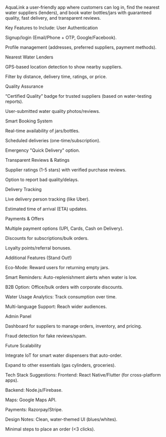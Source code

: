 AquaLink
 a user-friendly app where customers can log in, find the nearest water suppliers (lenders), and book water bottles/jars with guaranteed quality, fast delivery, and transparent reviews.

Key Features to Include:
User Authentication

Signup/login (Email/Phone + OTP, Google/Facebook).

Profile management (addresses, preferred suppliers, payment methods).

Nearest Water Lenders

GPS-based location detection to show nearby suppliers.

Filter by distance, delivery time, ratings, or price.

Quality Assurance

“Certified Quality” badge for trusted suppliers (based on water-testing reports).

User-submitted water quality photos/reviews.

Smart Booking System

Real-time availability of jars/bottles.

Scheduled deliveries (one-time/subscription).

Emergency "Quick Delivery" option.

Transparent Reviews & Ratings

Supplier ratings (1-5 stars) with verified purchase reviews.

Option to report bad quality/delays.

Delivery Tracking

Live delivery person tracking (like Uber).

Estimated time of arrival (ETA) updates.

Payments & Offers

Multiple payment options (UPI, Cards, Cash on Delivery).

Discounts for subscriptions/bulk orders.

Loyalty points/referral bonuses.

Additional Features (Stand Out!)

Eco-Mode: Reward users for returning empty jars.

Smart Reminders: Auto-replenishment alerts when water is low.

B2B Option: Office/bulk orders with corporate discounts.

Water Usage Analytics: Track consumption over time.

Multi-language Support: Reach wider audiences.

Admin Panel

Dashboard for suppliers to manage orders, inventory, and pricing.

Fraud detection for fake reviews/spam.

Future Scalability

Integrate IoT for smart water dispensers that auto-order.

Expand to other essentials (gas cylinders, groceries).

Tech Stack Suggestions:
Frontend: React Native/Flutter (for cross-platform apps).

Backend: Node.js/Firebase.

Maps: Google Maps API.

Payments: Razorpay/Stripe.

Design Notes:
Clean, water-themed UI (blues/whites).

Minimal steps to place an order (<3 clicks).
